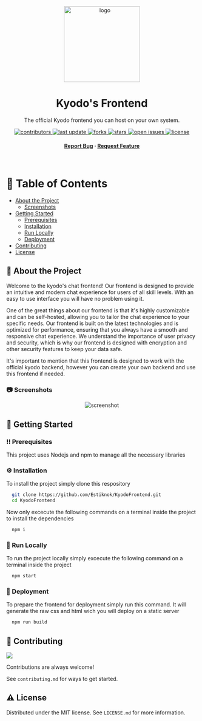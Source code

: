<div align="center">

  <img src="https://res.cloudinary.com/kyodo/image/upload/v1674571454/kyodo/icons/logo_dj9gkd.png" alt="logo" width="200" height="auto" />
  <h1>Kyodo's Frontend</h1>
  
  <p>
    The official Kyodo frontend you can host on your own system. 
  </p>
  
  
<!-- Badges -->
<p>
  <a href="https://github.com/Estiknok/KyodoFrontend/graphs/contributors">
    <img src="https://img.shields.io/github/contributors/Estiknok/KyodoFrontend" alt="contributors" />
  </a>
  <a href="">
    <img src="https://img.shields.io/github/last-commit/Estiknok/KyodoFrontend" alt="last update" />
  </a>
  <a href="https://github.com/Estiknok/KyodoFrontend/network/members">
    <img src="https://img.shields.io/github/forks/Estiknok/KyodoFrontend" alt="forks" />
  </a>
  <a href="https://github.com/Estiknok/KyodoFrontend/stargazers">
    <img src="https://img.shields.io/github/stars/Estiknok/KyodoFrontend" alt="stars" />
  </a>
  <a href="https://github.com/Estiknok/KyodoFrontend/issues/">
    <img src="https://img.shields.io/github/issues/Estiknok/KyodoFrontend" alt="open issues" />
  </a>
  <a href="https://github.com/Estiknok/KyodoFrontend/blob/master/LICENSE.md">
    <img src="https://img.shields.io/github/license/Estiknok/KyodoFrontend.svg" alt="license" />
  </a>
</p>
   
<h4>
    <a href="https://github.com/Estiknok/KyodoFrontend/issues/">Report Bug</a>
  <span> · </span>
    <a href="https://github.com/Estiknok/KyodoFrontend/issues/">Request Feature</a>
  </h4>
</div>

<br />

<!-- Table of Contents -->
# :notebook_with_decorative_cover: Table of Contents

- [About the Project](#star2-about-the-project)
  * [Screenshots](#camera-screenshots)
- [Getting Started](#toolbox-getting-started)
  * [Prerequisites](#bangbang-prerequisites)
  * [Installation](#gear-installation)
  * [Run Locally](#running-run-locally)
  * [Deployment](#triangular_flag_on_post-deployment)
- [Contributing](#wave-contributing)
- [License](#warning-license)

  

<!-- About the Project -->
## :star2: About the Project

Welcome to the kyodo's chat frontend! Our frontend is designed to provide an intuitive and modern chat experience for users of all skill levels. With an easy to use interface you will have no problem using it.

One of the great things about our frontend is that it's highly customizable and can be self-hosted, allowing you to tailor the chat experience to your specific needs. Our frontend is built on the latest technologies and is optimized for performance, ensuring that you always have a smooth and responsive chat experience. We understand the importance of user privacy and security, which is why our frontend is designed with encryption and other security features to keep your data safe.

It's important to mention that this frontend is designed to work with the official kyodo backend, however you can create your own backend and use this frontend if needed.

<!-- Screenshots -->
### :camera: Screenshots

<div align="center"> 
  <img src="https://res.cloudinary.com/kyodo/image/upload/v1680428576/kyodo/icons/kyodoFrontendImage_a9azab.png" alt="screenshot" />
</div>


<!-- Getting Started -->
## 	:toolbox: Getting Started

<!-- Prerequisites -->
### :bangbang: Prerequisites

This project uses Nodejs and npm to manage all the necessary libraries

<!-- Installation -->
### :gear: Installation

To install the project simply clone this respository

```bash
  git clone https://github.com/Estiknok/KyodoFrontend.git
  cd KyodoFrontend
```

Now only excecute the following commands on a terminal inside the project to install the dependencies

```bash
  npm i
```

<!-- Run Locally -->
### :running: Run Locally

To run the project locally simply excecute the following command on a terminal inside the project

```bash
  npm start
```


<!-- Deployment -->
### :triangular_flag_on_post: Deployment

To prepare the frontend for deployment simply run this command. It will generate the raw css and html wich you will deploy on a static server

```bash
  npm run build
```

<!-- Contributing -->
## :wave: Contributing

<a href="https://github.com/Estiknok/KyodoFrontend/graphs/contributors">
  <img src="https://contrib.rocks/image?repo=Estiknok/KyodoFrontend" />
</a>


Contributions are always welcome!

See `contributing.md` for ways to get started.

<!-- License -->
## :warning: License

Distributed under the MIT license. See `LICENSE.md` for more information.


[license-shield]: https://img.shields.io/github/license/othneildrew/Best-README-Template.svg?style=for-the-badge
[license-url]: https://github.com/othneildrew/Best-README-Template/blob/master/LICENSE.txt
